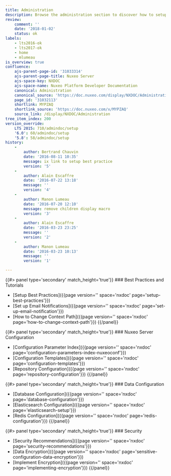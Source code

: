 ```yaml
---
title: Administration
description: Browse the administration section to discover how to setup your instance correctly. 
review:
    comment: ''
    date: '2018-01-02'
    status: ok
labels:
    - lts2016-ok
    - lts2017-ok
    - home
    - mlumeau
is_overview: true
confluence:
    ajs-parent-page-id: '31033314'
    ajs-parent-page-title: Nuxeo Server
    ajs-space-key: NXDOC
    ajs-space-name: Nuxeo Platform Developer Documentation
    canonical: Administration
    canonical_source: 'https://doc.nuxeo.com/display/NXDOC/Administration'
    page_id: '31032113'
    shortlink: MYPZAQ
    shortlink_source: 'https://doc.nuxeo.com/x/MYPZAQ'
    source_link: /display/NXDOC/Administration
tree_item_index: 200
version_override:
    LTS 2015: 710/admindoc/setup
    '6.0': 60/admindoc/setup
    '5.8': 58/admindoc/setup
history:
    -
        author: Bertrand Chauvin
        date: '2016-08-11 10:35'
        message: ix link to setup best practice
        version: '5'
    -
        author: Alain Escaffre
        date: '2016-07-22 13:18'
        message: ''
        version: '4'
    -
        author: Manon Lumeau
        date: '2016-07-20 12:10'
        message: remove children display macro
        version: '3'
    -
        author: Alain Escaffre
        date: '2016-03-23 23:25'
        message: ''
        version: '2'
    -
        author: Manon Lumeau
        date: '2016-03-23 10:13'
        message: ''
        version: '1'

---
```

<div class="row" data-equalizer data-equalize-on="medium">

<div class="column medium-6">
{{#> panel type='secondary' match_height='true'}}
### Best Practices and Tutorials

- [Setup Best Practices]({{page version='' space='nxdoc' page='setup-best-practices'}})
- [Set up Email Notifications]({{page version='' space='nxdoc' page='set-up-email-notification'}})
- [How to Change Context Path]({{page version='' space='nxdoc' page='how-to-change-context-path'}})
{{/panel}}
</div>

<div class="column medium-6">
{{#> panel type='secondary' match_height='true'}}
### Nuxeo Server Configuration

- [Configuration Parameter Index]({{page version='' space='nxdoc' page='configuration-parameters-index-nuxeoconf'}})
- [Configuration Templates]({{page version='' space='nxdoc' page='configuration-templates'}})
- [Repository Configuration]({{page version='' space='nxdoc' page='repository-configuration'}})
{{/panel}}

</div>

</div>

<div class="row" data-equalizer data-equalize-on="medium">

<div class="column medium-6">
{{#> panel type='secondary' match_height='true'}}
### Data Configuration

- [Database Configuration]({{page version='' space='nxdoc' page='database-configuration'}})
- [Elasticsearch Configuration]({{page version='' space='nxdoc' page='elasticsearch-setup'}})
- [Redis Configuration]({{page version='' space='nxdoc' page='redis-configuration'}})
{{/panel}}
</div>

<div class="column medium-6">
{{#> panel type='secondary' match_height='true'}}
### Security

- [Security Recommendations]({{page version='' space='nxdoc' page='security-recommendations'}})
- [Data Encryption]({{page version='' space='nxdoc' page='sensitive-configuration-data-encryption'}})
- [Implement Encryption]({{page version='' space='nxdoc' page='implementing-encryption'}})
{{/panel}}
</div>

</div>
